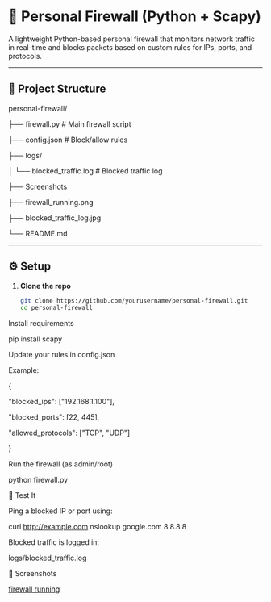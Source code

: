 # 🔐 Personal Firewall (Python + Scapy)

A lightweight Python-based personal firewall that monitors network traffic in real-time and blocks packets based on custom rules for IPs, ports, and protocols.

---

## 📁 Project Structure

personal-firewall/

├── firewall.py # Main firewall script

├── config.json # Block/allow rules

├── logs/

│ └── blocked_traffic.log # Blocked traffic log

├──  Screenshots

  ├── firewall_running.png
  
 ├── blocked_traffic_log.jpg

└── README.md



---

## ⚙️ Setup

1. **Clone the repo**  
   ```bash
   git clone https://github.com/yourusername/personal-firewall.git
   cd personal-firewall
Install requirements


pip install scapy

Update your rules in config.json

Example:


{

  "blocked_ips": ["192.168.1.100"],
  
  "blocked_ports": [22, 445],
  
  "allowed_protocols": ["TCP", "UDP"]
  
}

Run the firewall (as admin/root)


python firewall.py

🧪 Test It

Ping a blocked IP or port using:


curl http://example.com
nslookup google.com 8.8.8.8

Blocked traffic is logged in:

logs/blocked_traffic.log


📸 Screenshots

[firewall running](screenshots/firewall_running.jpg)



